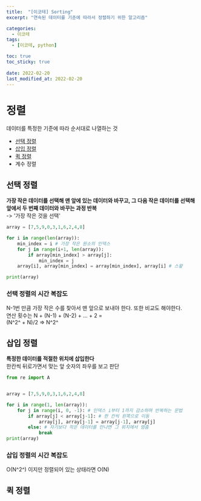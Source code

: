 ```yaml
---
title:  "[이코테] Sorting"
excerpt: "연속된 데이터를 기준에 따라서 정렬하기 위한 알고리즘"

categories:
  - 이코테
tags:
  - [이코테, python]

toc: true
toc_sticky: true
 
date: 2022-02-20
last_modified_at: 2022-02-20
---
```

# 정렬
데이터를 특정한 기준에 따라 순서대로 나열하는 것  
- [선택 정렬](#선택-정렬)
- [삽입 정렬](#삽입-정렬)
- [퀵 정렬](#퀵-정렬)
- 계수 정렬


## 선택 정렬
**가장 작은 데이터를 선택해 맨 앞에 있는 데이터와 바꾸고, 그 다음 작은 데이터를 선택해 앞에서 두 번째 데이터와 바꾸는 과정 반복**  
-> '가장 작은 것을 선택'  

```python
array = [7,5,9,0,3,1,6,2,4,8]

for i in range(len(array)):
    min_index = i # 가장 작은 원소의 인덱스
    for j in range(i+1, len(array)):
        if array[min_index] > array[j]:
            min_index = j
    array[i], array[min_index] = array[min_index], array[i] # 스왚

print(array)
```  

### 선택 정렬의 시간 복잡도
N-1번 만큼 가장 작은 수를 찾아서 맨 앞으로 보내야 한다. 또한 비교도 해야한다.  
연산 횟수는 N + (N-1) + (N-2) + ... + 2 =   
(N^2^ + N)/2
=> N^2^


## 삽입 정렬
**특정한 데이터를 적절한 위치에 삽입한다**  
한칸씩 뒤로가면서 맞는 앞 숫자의 좌우를 보고 판단  

```python
from re import A


array = [7,5,9,0,3,1,6,2,4,8]

for i in range(1, len(array)):
    for j in range(i, 0, -1): # 인덱스 i부터 1까지 감소하며 반복하는 문법
        if array[j] < array[j-1]: # 한 칸씩 왼쪽으로 이동
            array[j], array[j-1] = array[j-1], array[j]
        else: # 자기보다 작은 데이터를 만나면 그 위치에서 멈춤
            break
print(array)
```

### 삽입 정렬의 시간 복잡도
O(N^2^) 이지만 정렬되어 있는 상태라면 O(N)


## 퀵 정렬
